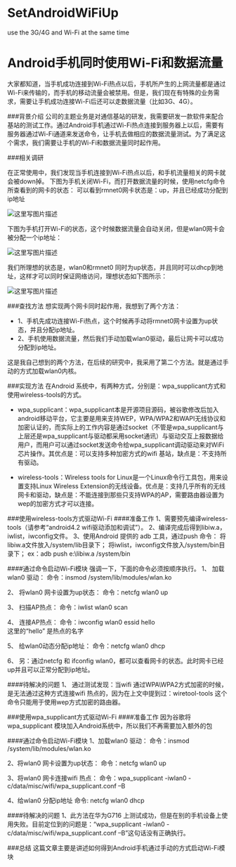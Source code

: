 # SetAndroidWiFiUp
use the 3G/4G and Wi-Fi at the same time
# Android手机同时使用Wi-Fi和数据流量

大家都知道，当手机成功连接到Wi-Fi热点以后，手机所产生的上网流量都是通过Wi-Fi来传输的，而手机的移动流量会被禁用。但是，我们现在有特殊的业务需求，需要让手机成功连接Wi-Fi后还可以走数据流量（比如3G、4G）。



###背景介绍
公司的主题业务是对通信基站的研发，我需要研发一款软件来配合基站的测试工作。通过Android手机通过Wi-Fi热点连接到服务器上以后，需要有服务器通过Wi-Fi通道来发送命令，让手机去做相应的数据流量测试。为了满足这个需求，我们需要让手机的Wi-Fi和数据流量同时起作用。

###相关调研

在正常使用中，我们发现当手机连接到Wi-Fi热点以后，和手机流量相关的网卡就会被down掉。
下图为手机关闭Wi-Fi，而打开数据流量的时候，使用netcfg命令所查看到的网卡的状态：
可以看到rmnet0网卡状态是：up，并且已经成功分配到ip地址

![这里写图片描述](http://img.blog.csdn.net/20150409163549584)

下图为手机打开Wi-Fi的状态，这个时候数据流量会自动关闭，但是wlan0网卡会被分配一个ip地址：

![这里写图片描述](http://img.blog.csdn.net/20150409163645881)

我们所理想的状态是，wlan0和rmnet0 同时为up状态，并且同时可以dhcp到地址，这样才可以同时保证网络访问，理想状态如下图所示：

![这里写图片描述](http://img.blog.csdn.net/20150409163654508)


###查找方法
想实现两个网卡同时起作用，我想到了两个方法：
- 1、手机先成功连接Wi-Fi热点，这个时候再手动将rmnet0网卡设置为up状态，并且分配ip地址。
- 2、手机使用数据流量，然后我们手动加载wlan0驱动，最后让网卡可以成功分配到ip地址。

这是我自己想到的两个方法，在后续的研究中，我采用了第二个方法。就是通过手动的方式加载wlan0内核。

###实现方法
在Android 系统中，有两种方式，分别是：wpa_supplicant方式和使用wireless-tools的方式。
- wpa_supplicant：wpa_supplicant本是开源项目源码，被谷歌修改后加入android移动平台，它主要是用来支持WEP，WPA/WPA2和WAPI无线协议和加密认证的，而实际上的工作内容是通过socket（不管是wpa_supplicant与上层还是wpa_supplicant与驱动都采用socket通讯）与驱动交互上报数据给用户，而用户可以通过socket发送命令给wpa_supplicant调动驱动来对WiFi芯片操作。其优点是：可以支持多种加密方式的wifi 基站，缺点是：不支持所有驱动。

- wireless-tools：Wireless tools for Linux是一个Linux命令行工具包，用来设置支持Linux Wireless Extension的无线设备。优点是：支持几乎所有的无线网卡和驱动，缺点是：不能连接到那些只支持WPA的AP，需要路由器设置为wep的加密方式才可以连接。

###使用wireless-tools方式驱动Wi-Fi
####准备工作
1、需要预先编译wireless-tools（请参考“android4.2 wifi驱动添加和调试”）。
2、编译完成后得到libiw.a，iwlist，iwconfig文件。
3、使用Android 提供的 adb 工具，通过push 命令：
	  将libiw.a文件放入/system/lib目录下；
	  将iwlist，iwconfig文件放入/system/bin目录下；
	  ex：adb push e:\libiw.a /system/bin 
	 
####通过命令启动Wi-Fi模块
强调一下，下面的命令必须按顺序执行。
1、	加载wlan0 驱动：
命令：insmod  /system/lib/modules/wlan.ko 

2、	将wlan0 网卡设置为up状态：
命令：netcfg wlan0 up

3、	扫描AP热点：
命令：iwlist wlan0 scan
 
4、	连接AP热点：
命令：iwconfig wlan0 essid hello	
这里的“hello” 是热点的名字
 
5、	给wlan0动态分配ip地址：
命令：netcfg wlan0 dhcp
 
6、	另：通过netcfg 和 ifconfig wlan0，都可以查看网卡的状态。此时网卡已经up并且可以正常分配到ip地址。

####待解决的问题
1、	通过测试发现：当wifi 通过WPA\WPA2方式加密的时候，是无法通过这种方式连接wifi 热点的，因为在上文中提到过：wiretool-tools 这个命令只能用于使用wep方式加密的路由器。

###使用wpa_supplicant方式驱动Wi-Fi
####准备工作
因为谷歌将wpa_supplicant 模块加入Android系统中，所以我们不再需要加入额外的包

####通过命令启动Wi-Fi模块
1、加载wlan0 驱动：
命令：insmod  /system/lib/modules/wlan.ko 

2、将wlan0 网卡设置为up状态：
命令：netcfg wlan0 up
 
3、将wlan0 网卡连接wifi 热点：
命令：wpa_supplicant -iwlan0 -c/data/misc/wifi/wpa_supplicant.conf –B
 
4、给wlan0 分配ip地址
	命令: netcfg wlan0 dhcp

####待解决的问题
1、此方法在华为G716 上测试成功，但是在别的手机设备上使用失败。目前定位到的问题是：“wpa_supplicant -iwlan0 -c/data/misc/wifi/wpa_supplicant.conf –B”这句话没有正确执行。

###总结
这篇文章主要是讲述如何得到Android手机通过手动的方式启动Wi-Fi模块

